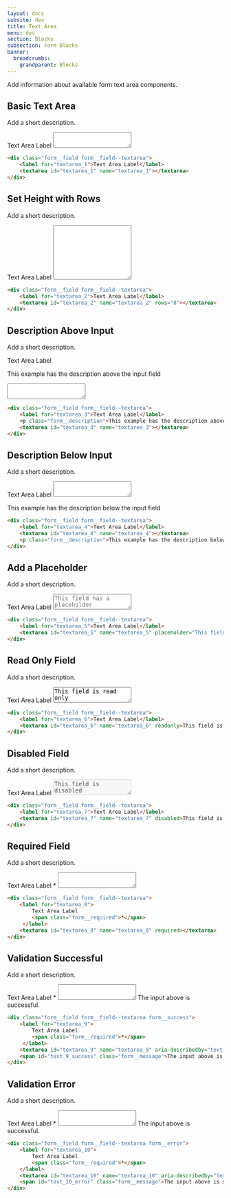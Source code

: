 ```yaml
---
layout: docs
subsite: dev
title: Text Area
menu: dev
section: Blocks
subsection: Form Blocks
banner:
  breadcrumbs:
    grandparent: Blocks
---
```


Add information about available form text area components.

## Basic Text Area

Add a short description.

<div class="b-form">
  <div class="form__field form__field--textarea">
      <label for="textarea_1">Text Area Label</label>
      <textarea id="textarea_1" name="textarea_1"></textarea>
  </div>
</div>

```html
<div class="form__field form__field--textarea">
    <label for="textarea_1">Text Area Label</label>
    <textarea id="textarea_1" name="textarea_1"></textarea>
</div>
```

## Set Height with Rows

Add a short description.

<div class="b-form">
  <div class="form__field form__field--textarea">
      <label for="textarea_2">Text Area Label</label>
      <textarea id="textarea_2" name="textarea_2" rows="8"></textarea>
  </div>
</div>

```html
<div class="form__field form__field--textarea">
    <label for="textarea_2">Text Area Label</label>
    <textarea id="textarea_2" name="textarea_2" rows="8"></textarea>
</div>
```

## Description Above Input

Add a short description.

<div class="b-form">
  <div class="form__field form__field--textarea">
      <label for="textarea_3">Text Area Label</label>
      <p class="form__description">This example has the description above the input field</p>
      <textarea id="textarea_3" name="textarea_3"></textarea>
  </div>
</div>

```html
<div class="form__field form__field--textarea">
    <label for="textarea_3">Text Area Label</label>
    <p class="form__description">This example has the description above the input field</p>
    <textarea id="textarea_3" name="textarea_3"></textarea>
</div>
```

## Description Below Input

Add a short description.

<div class="b-form">
  <div class="form__field form__field--textarea">
      <label for="textarea_4">Text Area Label</label>
      <textarea id="textarea_4" name="textarea_4"></textarea>
      <p class="form__description">This example has the description below the input field</p>
  </div>
</div>

```html
<div class="form__field form__field--textarea">
    <label for="textarea_4">Text Area Label</label>
    <textarea id="textarea_4" name="textarea_4"></textarea>
    <p class="form__description">This example has the description below the input field</p>
</div>
```

## Add a Placeholder

Add a short description.

<div class="b-form">
  <div class="form__field form__field--textarea">
      <label for="textarea_5">Text Area Label</label>
      <textarea id="textarea_5" name="textarea_5" placeholder="This field has a placeholder"></textarea>
  </div>
</div>

```html
<div class="form__field form__field--textarea">
    <label for="textarea_5">Text Area Label</label>
    <textarea id="textarea_5" name="textarea_5" placeholder="This field has a placeholder"></textarea>
</div>
```

## Read Only Field

Add a short description.

<div class="b-form">
  <div class="form__field form__field--textarea">
      <label for="textarea_6">Text Area Label</label>
      <textarea id="textarea_6" name="textarea_6" readonly>This field is read only</textarea>
  </div>
</div>

```html
<div class="form__field form__field--textarea">
    <label for="textarea_6">Text Area Label</label>
    <textarea id="textarea_6" name="textarea_6" readonly>This field is read only</textarea>
</div>
```

## Disabled Field

Add a short description.

<div class="b-form">
  <div class="form__field form__field--textarea">
      <label for="textarea_7">Text Area Label</label>
      <textarea id="textarea_7" name="textarea_7" disabled>This field is disabled</textarea>
  </div>
</div>

```html
<div class="form__field form__field--textarea">
    <label for="textarea_7">Text Area Label</label>
    <textarea id="textarea_7" name="textarea_7" disabled>This field is disabled</textarea>
</div>
```

## Required Field

Add a short description.

<div class="b-form">
  <div class="form__field form__field--textarea">
      <label for="textarea_8">
          Text Area Label
          <span class="form__required">*</span>
       </label>
      <textarea id="textarea_8" name="textarea_8" required></textarea>
  </div>
</div>

```html
<div class="form__field form__field--textarea">
    <label for="textarea_8">
        Text Area Label
        <span class="form__required">*</span>
     </label>
    <textarea id="textarea_8" name="textarea_8" required></textarea>
</div>
```

## Validation Successful

Add a short description.

<div class="b-form">
  <div class="form__field form__field--textarea form__success">
      <label for="textarea_9">
          Text Area Label
          <span class="form__required">*</span>
      </label>
      <textarea id="textarea_9" name="textarea_9" aria-describedby="text_9_success" aria-invalid="false" required></textarea>
      <span id="text_9_success" class="form__message">The input above is successful.</span>
  </div>
</div>

```html
<div class="form__field form__field--textarea form__success">
    <label for="textarea_9">
        Text Area Label
        <span class="form__required">*</span>
     </label>
    <textarea id="textarea_9" name="textarea_9" aria-describedby="text_9_success" aria-invalid="false" required></textarea>
    <span id="text_9_success" class="form__message">The input above is successful.</span>
</div>
```

## Validation Error

Add a short description.

<div class="b-form">
  <div class="form__field form__field--textarea form__error">
      <label for="textarea_10">
          Text Area Label
          <span class="form__required">*</span>
      </label>
      <textarea id="textarea_10" name="textarea_10" aria-describedby="text_10_error" aria-invalid="false" required></textarea>
      <span id="text_10_error" class="form__message">The input above is successful.</span>
  </div>
</div>

```html
<div class="form__field form__field--textarea form__error">
    <label for="textarea_10">
        Text Area Label
        <span class="form__required">*</span>
    </label>
    <textarea id="textarea_10" name="textarea_10" aria-describedby="text_10_error" aria-invalid="false" required></textarea>
    <span id="text_10_error" class="form__message">The input above is successful.</span>
</div>
```